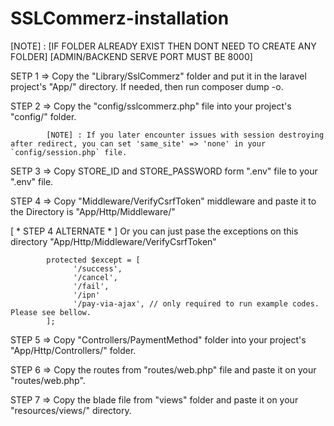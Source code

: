 # SSLCommerz-installation

[NOTE] :  [IF FOLDER ALREADY EXIST THEN DONT NEED TO CREATE ANY FOLDER] 
	        [ADMIN/BACKEND SERVE PORT MUST BE 8000]

SETP 1 => Copy the "Library/SslCommerz" folder and put it in the laravel project's "App/" directory. If needed, then run composer dump -o.

STEP 2 => Copy the "config/sslcommerz.php" file into your project's "config/" folder.

	        [NOTE] : If you later encounter issues with session destroying after redirect, you can set 'same_site' => 'none' in your `config/session.php` file.

SETP 3 => Copy STORE_ID and STORE_PASSWORD form ".env" file to your ".env" file.

STEP 4 => Copy "Middleware/VerifyCsrfToken" middleware and paste it to the Directory is "App/Http/Middleware/"
	  
[ * STEP 4 ALTERNATE * ] Or you can just pase the exceptions on this directory "App/Http/Middleware/VerifyCsrfToken"

	        protected $except = [
    		      '/success',
    		      '/cancel',
    		      '/fail',
    		      '/ipn'
    		      '/pay-via-ajax', // only required to run example codes. Please see bellow.
	        ];

STEP 5 => Copy "Controllers/PaymentMethod" folder into your project's "App/Http/Controllers/" folder.

STEP 6 => Copy the routes from "routes/web.php" file and paste it on your "routes/web.php".

STEP 7 => Copy the blade file from "views" folder and paste it on your "resources/views/" directory.
